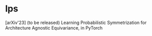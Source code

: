 # lps
[arXiv'23] (to be released) Learning Probabilistic Symmetrization for Architecture Agnostic Equivariance, in PyTorch
